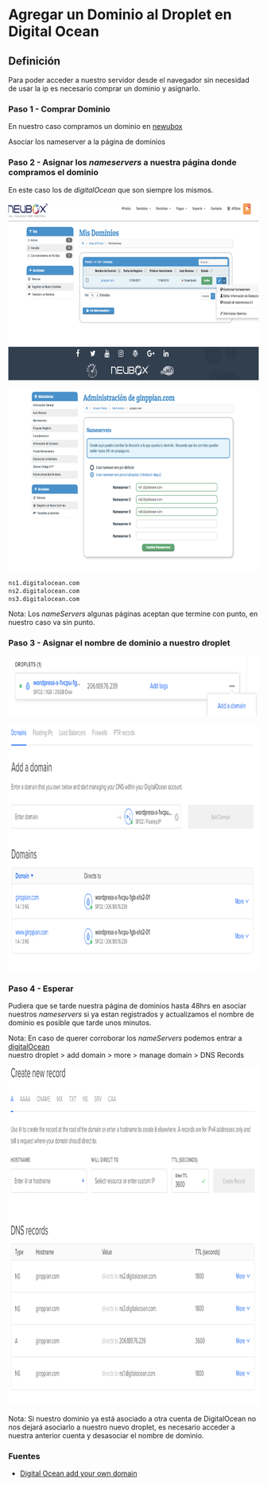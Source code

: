 Agregar un Dominio al Droplet en Digital Ocean
===

## Definición

Para poder acceder a nuestro servidor desde el navegador sin necesidad de usar la ip es necesario comprar un dominio y asignarlo.

### Paso 1 - Comprar Dominio

En nuestro caso compramos un dominio en <a href="https://neubox.com/">newubox</a> 

  Asociar los nameserver a la página de dominios

### Paso 2 - Asignar los *nameservers* a nuestra página donde compramos el dominio

En este caso los de *digitalOcean* que son siempre los mismos.

<p align="center">
	<img src="imgs/img1.png" width="682px" height="360px">
</p>

<p align="center">
	<img src="imgs/img2.png" width="708px" height="365px">
</p>

```
ns1.digitalocean.com
ns2.digitalocean.com
ns3.digitalocean.com
```

Nota: Los *nameServers* algunas páginas aceptan que termine con punto, en nuestro caso va sin punto.

### Paso 3 - Asignar el nombre de dominio a nuestro droplet

<p align="center">
	<img src="imgs/img3.png" width="875px" height="120px">
</p>

<p align="center">
	<img src="imgs/img4.png" width="1017px" height="496px">
</p>

### Paso 4 - Esperar

Pudiera que se tarde nuestra página de dominios hasta 48hrs en asociar nuestros *nameservers* si ya estan registrados y actualizamos el nombre de dominio es posible que tarde unos minutos.

Nota: En caso de querer corroborar los *nameServers* podemos entrar a <a href="http://digitalocen.com/">digitalOcean</a> <br>
nuestro droplet > add domain > more > manage domain > DNS Records

<p align="center">
	<img src="imgs/img5.png" width="1010px" height="683px">
</p>

Nota: Si nuestro dominio ya está asociado a otra cuenta de DigitalOcean no nos dejará asociarlo a nuestro nuevo droplet, es necesario acceder a nuestra anterior cuenta y desasociar el nombre de dominio.

### Fuentes

* <a href="https://www.youtube.com/watch?v=7itQ-AXiM5o">Digital Ocean add your own domain</a> 
